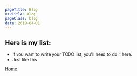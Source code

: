 ```yaml
---
pageTitle: Blog
navTitle: Blog
pageClass: blog
date: 2019-04-01
---
```


## Here is my list:

- If you want to write your TODO list, you'll need to do it here.
- Just like this

[Home](/)
